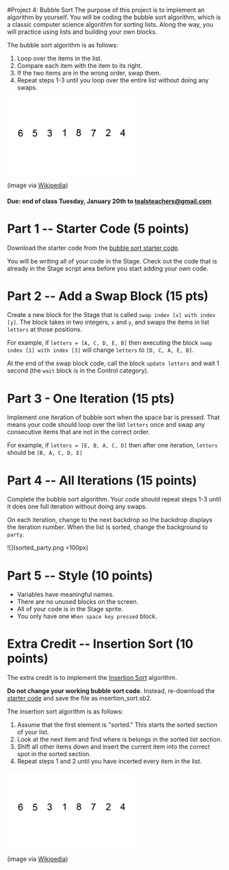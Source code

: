 #Project 4: Bubble Sort
The purpose of this project is to implement an algorithm by yourself. You will be coding the bubble sort algorithm, which is a classic computer science algorithm for sorting lists. Along the way, you will practice using lists and building your own blocks.

The bubble sort algorithm is as follows:

1. Loop over the items in the list.
1. Compare each item with the item to its right.
1. If the two items are in the wrong order, swap them.
1. Repeat steps 1-3 until you loop over the entire list without doing any swaps.

![bubble sort](Bubble-sort-example.gif)

(image via [Wikipedia](http://en.wikipedia.org/wiki/Bubble_sort))

#### Due: end of class Tuesday, January 20th to tealsteachers@gmail.com

# Part 1 -- Starter Code (5 points)
Download the starter code from the [bubble sort starter code](bubble_sort_starter.sb2).

You will be writing all of your code in the Stage. Check out the code that is already in the Stage script area before you start adding your own code.

# Part 2 -- Add a Swap Block (15 pts)
Create a new block for the Stage that is called `swap index [x] with index [y]`. The block takes in two integers, `x` and `y`, and swaps the items in list `letters` at those positions.

For example, if `letters = [A, C, D, E, B]` then executing the block `swap index [1] with index [3]` will change `letters` to `[D, C, A, E, B]`.

At the end of the swap block code, call the block `update letters` and wait 1 second (the `wait` block is in the Control category).

# Part 3 - One Iteration (15 pts)
Implement one iteration of bubble sort when the space bar is pressed. That means your code should loop over the list `letters` once and swap any consecutive items that are not in the correct order.

For example, if `letters = [E, B, A, C, D]` then after one iteration, `letters` should be `[B, A, C, D, E]`

# Part 4 -- All Iterations (15 points)
Complete the bubble sort algorithm. Your code should repeat steps 1-3 until it does one full iteration without doing any swaps.

On each iteration, change to the next backdrop so the backdrop displays the iteration number. When the list is sorted, change the background to `party`.

![](sorted_party.png =100px)

# Part 5 -- Style (10 points)
- Variables have meaningful names.
- There are no unused blocks on the screen.
- All of your code is in the Stage sprite.
- You only have one `When space key pressed` block.

# Extra Credit -- Insertion Sort (10 points)
The extra credit is to implement the [Insertion Sort](http://en.wikipedia.org/wiki/Insertion_sort) algorithm.

**Do not change your working bubble sort code.**  Instead, re-download the [starter code](bubble_sort_starter.sb2) and save the file as insertion_sort.sb2.

The insertion sort algorithm is as follows:

1. Assume that the first element is "sorted." This starts the sorted section of your list.
1. Look at the next item and find where is belongs in the sorted list section.
1. Shift all other items down and insert the current item into the correct spot in the sorted section.
1. Repeat steps 1 and 2 until you have incerted every item in the list.

![insertion sort](Insertion-sort-example.gif)

(image via [Wikipedia](http://en.wikipedia.org/wiki/Insertion_sort))
